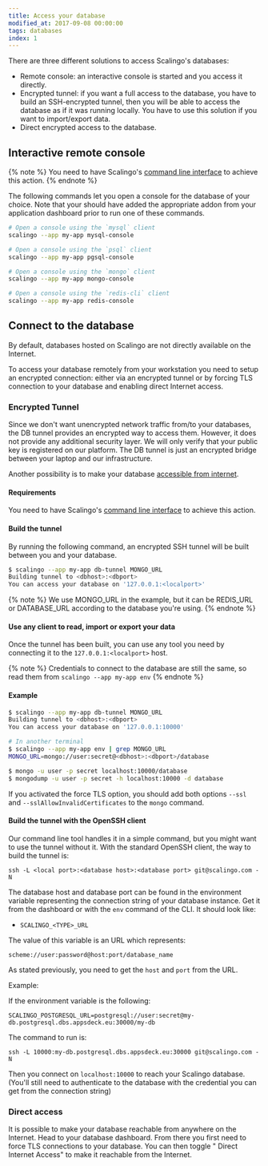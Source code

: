 ```yaml
---
title: Access your database
modified_at: 2017-09-08 00:00:00
tags: databases
index: 1
---
```


There are three different solutions to access Scalingo's databases:

* Remote console: an interactive console is started and you access it directly.
* Encrypted tunnel: if you want a full access to the database, you have to build an
  SSH-encrypted tunnel, then you will be able to access the database as if it was running locally.
  You have to use this solution if you want to import/export data.
* Direct encrypted access to the database.

## Interactive remote console

{% note %}
You need to have Scalingo's <a href="http://cli.scalingo.com" target="_blank">command line interface</a> to
achieve this action.
{% endnote %}

The following commands let you open a console for the database
of your choice. Note that your should have added the appropriate addon from
your application dashboard prior to run one of these commands.

```bash
# Open a console using the `mysql` client
scalingo --app my-app mysql-console

# Open a console using the `psql` client
scalingo --app my-app pgsql-console

# Open a console using the `mongo` client
scalingo --app my-app mongo-console

# Open a console using the `redis-cli` client
scalingo --app my-app redis-console
```

## Connect to the database

By default, databases hosted on Scalingo are not directly available on the Internet.

To access your database remotely from your workstation you need to setup an
encrypted connection: either via an encrypted tunnel or by forcing TLS connection to your database and enabling direct Internet access.

### Encrypted Tunnel

Since we don't want unencrypted network traffic from/to your databases, the
DB tunnel provides an encrypted way to access them.  However, it does not
provide any additional security layer. We will only verify that your public key
is registered on our platform. The DB tunnel is just an encrypted bridge
between your laptop and our infrastructure.

Another possibility is to make your database [accessible from
internet](/databases/db-internet-access.html).

#### Requirements

You need to have Scalingo's [command line interface](http://cli.scalingo.com) to
achieve this action.

#### Build the tunnel

By running the following command, an encrypted SSH tunnel will be built between you and your database.

```bash
$ scalingo --app my-app db-tunnel MONGO_URL
Building tunnel to <dbhost>:<dbport>
You can access your database on '127.0.0.1:<localport>'
```

{% note %}
  We use MONGO\_URL in the example, but it can be REDIS\_URL or DATABASE\_URL according to the database you're using.
{% endnote %}

#### Use any client to read, import or export your data

Once the tunnel has been built, you can use any tool you need by connecting it to the
`127.0.0.1:<localport>` host.

{% note %}
  Credentials to connect to the database are still the same, so read them from `scalingo --app my-app env`
{% endnote %}

#### Example

```bash
$ scalingo --app my-app db-tunnel MONGO_URL
Building tunnel to <dbhost>:<dbport>
You can access your database on '127.0.0.1:10000'

# In another terminal
$ scalingo --app my-app env | grep MONGO_URL
MONGO_URL=mongo://user:secret@<dbhost>:<dbport>/database

$ mongo -u user -p secret localhost:10000/database
$ mongodump -u user -p secret -h localhost:10000 -d database
```

If you activated the force TLS option, you should add both options `--ssl` and
`--sslAllowInvalidCertificates` to the `mongo` command.

#### Build the tunnel with the OpenSSH client

Our command line tool handles it in a simple command, but you might want to use the tunnel without it. With
the standard OpenSSH client, the way to build the tunnel is:

```
ssh -L <local port>:<database host>:<database port> git@scalingo.com -N
```

The database host and database port can be found in the environment variable representing the connection string
of your database instance. Get it from the dashboard or with the `env` command of the CLI. It should look like:

* `SCALINGO_<TYPE>_URL`

The value of this variable is an URL which represents:

```
scheme://user:password@host:port/database_name
```

As stated previously, you need to get the `host` and `port` from the URL.

Example:

If the environment variable is the following:

```
SCALINGO_POSTGRESQL_URL=postgresql://user:secret@my-db.postgresql.dbs.appsdeck.eu:30000/my-db
```

The command to run is:

```
ssh -L 10000:my-db.postgresql.dbs.appsdeck.eu:30000 git@scalingo.com -N
```

Then you connect on `localhost:10000` to reach your Scalingo database. (You'll still need to authenticate to the
database with the credential you can get from the connection string)

### Direct access

It is possible to make your database reachable from anywhere on the Internet. Head to your database dashboard. From there you
first need to force TLS connections to your database. You can then toggle " Direct Internet Access" to make it reachable
from the Internet.

